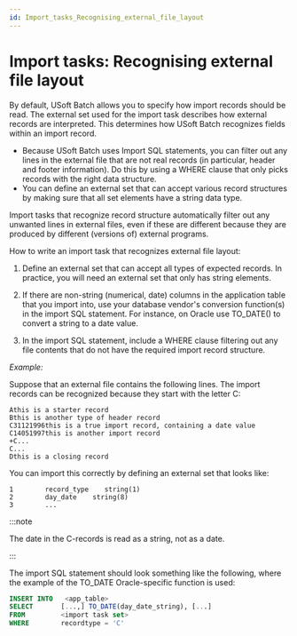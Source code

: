 ```yaml
---
id: Import_tasks_Recognising_external_file_layout
---
```


# Import tasks: Recognising external file layout

By default, USoft Batch allows you to specify how import records should be read. The external set used for the import task describes how external records are interpreted. This determines how USoft Batch recognizes fields within an import record.

- Because USoft Batch uses Import SQL statements, you can filter out any lines in the external file that are not real records (in particular, header and footer information). Do this by using a WHERE clause that only picks records with the right data structure.
- You can define an external set that can accept various record structures by making sure that all set elements have a string data type.

Import tasks that recognize record structure automatically filter out any unwanted lines in external files, even if these are different because they are produced by different (versions of) external programs.

How to write an import task that recognizes external file layout:

1. Define an external set that can accept all types of expected records. In practice, you will need an external set that only has string elements.

2. If there are non-string (numerical, date) columns in the application table that you import into, use your database vendor's conversion function(s) in the import SQL statement. For instance, on Oracle use TO_DATE() to convert a string to a date value.

3. In the import SQL statement, include a WHERE clause filtering out any file contents that do not have the required import record structure.

*Example:*

Suppose that an external file contains the following lines. The import records can be recognized because they start with the letter C:

```
Athis is a starter record
Bthis is another type of header record
C31121996this is a true import record, containing a date value
C14051997this is another import record
+C...
C...
Dthis is a closing record

```

You can import this correctly by defining an external set that looks like:

```
1        record_type    string(1)
2        day_date    string(8)
3        ...

```


:::note

The date in the C-records is read as a string, not as a date.

:::

The import SQL statement should look something like the following, where the example of the TO_DATE Oracle-specific function is used:

```sql
INSERT INTO   <app_table>
SELECT       [...,] TO_DATE(day_date_string), [...]
FROM         <import task set>
WHERE        recordtype = 'C'

```